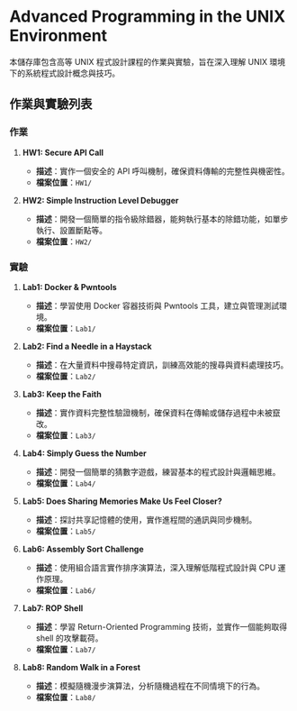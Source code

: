 # Advanced Programming in the UNIX Environment

本儲存庫包含高等 UNIX 程式設計課程的作業與實驗，旨在深入理解 UNIX 環境下的系統程式設計概念與技巧。

## 作業與實驗列表

### 作業

1. **HW1: Secure API Call**
   - **描述**：實作一個安全的 API 呼叫機制，確保資料傳輸的完整性與機密性。
   - **檔案位置**：`HW1/`

2. **HW2: Simple Instruction Level Debugger**
   - **描述**：開發一個簡單的指令級除錯器，能夠執行基本的除錯功能，如單步執行、設置斷點等。
   - **檔案位置**：`HW2/`

### 實驗

1. **Lab1: Docker & Pwntools**
   - **描述**：學習使用 Docker 容器技術與 Pwntools 工具，建立與管理測試環境。
   - **檔案位置**：`Lab1/`

2. **Lab2: Find a Needle in a Haystack**
   - **描述**：在大量資料中搜尋特定資訊，訓練高效能的搜尋與資料處理技巧。
   - **檔案位置**：`Lab2/`

3. **Lab3: Keep the Faith**
   - **描述**：實作資料完整性驗證機制，確保資料在傳輸或儲存過程中未被竄改。
   - **檔案位置**：`Lab3/`

4. **Lab4: Simply Guess the Number**
   - **描述**：開發一個簡單的猜數字遊戲，練習基本的程式設計與邏輯思維。
   - **檔案位置**：`Lab4/`

5. **Lab5: Does Sharing Memories Make Us Feel Closer?**
   - **描述**：探討共享記憶體的使用，實作進程間的通訊與同步機制。
   - **檔案位置**：`Lab5/`

6. **Lab6: Assembly Sort Challenge**
   - **描述**：使用組合語言實作排序演算法，深入理解低階程式設計與 CPU 運作原理。
   - **檔案位置**：`Lab6/`

7. **Lab7: ROP Shell**
   - **描述**：學習 Return-Oriented Programming 技術，並實作一個能夠取得 shell 的攻擊載荷。
   - **檔案位置**：`Lab7/`

8. **Lab8: Random Walk in a Forest**
   - **描述**：模擬隨機漫步演算法，分析隨機過程在不同情境下的行為。
   - **檔案位置**：`Lab8/`
